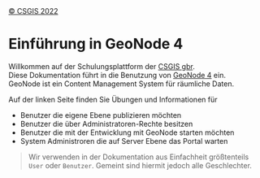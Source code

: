 
<!-- the Menu -->
<link rel="stylesheet" media="all" href="styles.css" />
<div id="logo"><a href="https://csgis.de">© CSGIS 2022</a></div>
<div id="menu"></div>
<script src="menu.js"></script>
<!-- the Menu -->


# Einführung in GeoNode 4

Willkommen auf der Schulungsplattform der [CSGIS gbr](https://csgis.de).  
Diese Dokumentation führt in die Benutzung von [GeoNode 4](https://geonode.org) ein.  
GeoNode ist ein Content Management System für räumliche Daten.

Auf der linken Seite finden Sie Übungen und Informationen für

- Benutzer die eigene Ebene publizieren möchten
- Benutzer die über Administratoren-Rechte besitzen
- Benutzer die mit der Entwicklung mit GeoNode starten möchten
- System Administroren die auf Server Ebene das Portal warten


> Wir verwenden in der Dokumentation aus Einfachheit größtenteils `User` oder `Benutzer`. Gemeint sind hiermit jedoch alle Geschlechter. 